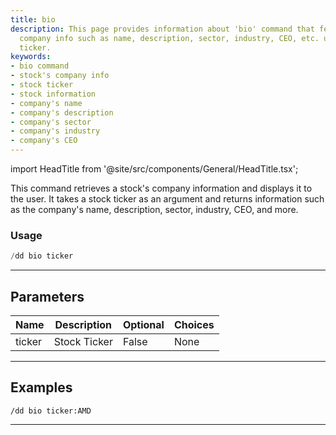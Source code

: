 ```yaml
---
title: bio
description: This page provides information about 'bio' command that fetches a stock's
  company info such as name, description, sector, industry, CEO, etc. using a stock
  ticker.
keywords:
- bio command
- stock's company info
- stock ticker
- stock information
- company's name
- company's description
- company's sector
- company's industry
- company's CEO
---
```


import HeadTitle from '@site/src/components/General/HeadTitle.tsx';

<HeadTitle title="duedilligence: bio - Discord Reference | OpenBB Bot Docs" />

This command retrieves a stock's company information and displays it to the user. It takes a stock ticker as an argument and returns information such as the company's name, description, sector, industry, CEO, and more.

### Usage

```python wordwrap
/dd bio ticker
```

---

## Parameters

| Name | Description | Optional | Choices |
| ---- | ----------- | -------- | ------- |
| ticker | Stock Ticker | False | None |


---

## Examples

```
/dd bio ticker:AMD
```
---
